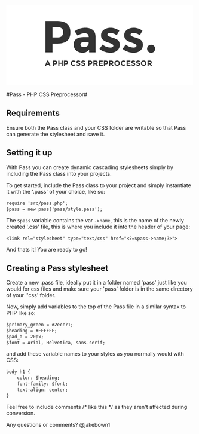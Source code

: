 <img style="margin:0 auto;" src="./assets/logo.png">

#Pass - PHP CSS Preprocessor#

## Requirements ##

Ensure both the Pass class and your CSS folder are writable so that Pass can generate the stylesheet and save it.

## Setting it up ##
With Pass you can create dynamic cascading stylesheets simply by including the Pass class into your projects.

To get started, include the Pass class to your project and simply instantiate it with the '.pass' of your choice, like so: 

```
require 'src/pass.php';
$pass = new pass('pass/style.pass');
```

The `$pass` variable contains the var `->name`, this is the name of the newly created '.css' file, this is where you include it into the header of your page: 

```
<link rel="stylesheet" type="text/css" href="<?=$pass->name;?>">
```

And thats it! You are ready to go!

## Creating a Pass stylesheet ##

Create a new .pass file, ideally put it in a folder named 'pass' just like you would for css files and make sure your 'pass' folder is in the same directory of your ''css' folder. 

Now, simply add variables to the top of the Pass file in a similar syntax to PHP like so:

```
$primary_green = #2ecc71;
$heading = #FFFFFF;
$pad_a = 20px;
$font = Arial, Helvetica, sans-serif;
```

and add these variable names to your styles as you normally would with CSS: 

```
body h1 {
	color: $heading;
	font-family: $font;
	text-align: center;
}
```
Feel free to include comments /* like this */ as they aren't affected during conversion.

Any questions or comments? @jakebown1
